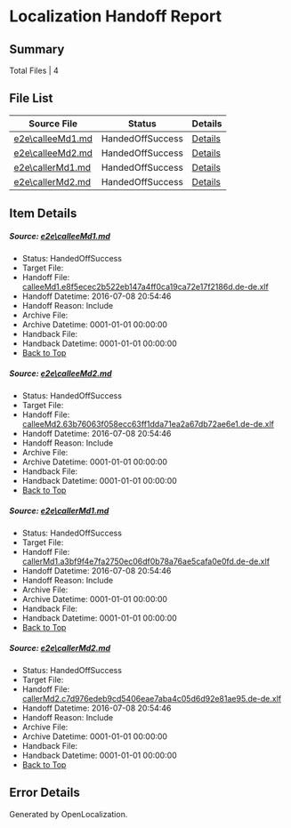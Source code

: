 # <a name='report-top'></a> Localization Handoff Report

## Summary
 Total Files | 4

## File List
 Source File | Status | Details 
 ----------- | ------ | ------- 
 [e2e\calleeMd1.md](https://github.com/OpenLocalizationTestOrg/oltest/blob/0f788c284b3cecdb453bd793c5e8bd55464302bb/e2e/calleeMd1.md) | HandedOffSuccess | [Details](#cb4e3970f7abb2346c58952eaf44f5cf113a08ed1)
 [e2e\calleeMd2.md](https://github.com/OpenLocalizationTestOrg/oltest/blob/0f788c284b3cecdb453bd793c5e8bd55464302bb/e2e/calleeMd2.md) | HandedOffSuccess | [Details](#bbf79c025b6a665f718e55351dac7075d5a7b4be2)
 [e2e\callerMd1.md](https://github.com/OpenLocalizationTestOrg/oltest/blob/0f788c284b3cecdb453bd793c5e8bd55464302bb/e2e/callerMd1.md) | HandedOffSuccess | [Details](#8038b81f46a4f4a41adbe10aa2a3980d06b2e62c3)
 [e2e\callerMd2.md](https://github.com/OpenLocalizationTestOrg/oltest/blob/0f788c284b3cecdb453bd793c5e8bd55464302bb/e2e/callerMd2.md) | HandedOffSuccess | [Details](#e5a04f0cb2963d39feb503094f4a8c32220640da4)

## Item Details
##### <a name='cb4e3970f7abb2346c58952eaf44f5cf113a08ed1'></a> Source: [e2e\calleeMd1.md](https://github.com/OpenLocalizationTestOrg/oltest/blob/0f788c284b3cecdb453bd793c5e8bd55464302bb/e2e/calleeMd1.md)
* Status: HandedOffSuccess
* Target File: 
* Handoff File: [calleeMd1.e8f5ecec2b522eb147a4ff0ca19ca72e17f2186d.de-de.xlf](https://github.com/OpenLocalizationTestOrg/olhandoff-e2e/blob/9166e163e8957f7b5cbeb1c92a4472b07d7e624b/ol-handoff/OpenLocalizationTestOrg/oltest-dede-fly/ci/ht/calleeMd1.e8f5ecec2b522eb147a4ff0ca19ca72e17f2186d.de-de.xlf)
* Handoff Datetime: 2016-07-08 20:54:46
* Handoff Reason: Include
* Archive File: 
* Archive Datetime: 0001-01-01 00:00:00
* Handback File: 
* Handback Datetime: 0001-01-01 00:00:00
* [Back to Top](#report-top)

##### <a name='bbf79c025b6a665f718e55351dac7075d5a7b4be2'></a> Source: [e2e\calleeMd2.md](https://github.com/OpenLocalizationTestOrg/oltest/blob/0f788c284b3cecdb453bd793c5e8bd55464302bb/e2e/calleeMd2.md)
* Status: HandedOffSuccess
* Target File: 
* Handoff File: [calleeMd2.63b76063f058ecc63ff1dda71ea2a67db72ae6e1.de-de.xlf](https://github.com/OpenLocalizationTestOrg/olhandoff-e2e/blob/9166e163e8957f7b5cbeb1c92a4472b07d7e624b/ol-handoff/OpenLocalizationTestOrg/oltest-dede-fly/ci/ht/calleeMd2.63b76063f058ecc63ff1dda71ea2a67db72ae6e1.de-de.xlf)
* Handoff Datetime: 2016-07-08 20:54:46
* Handoff Reason: Include
* Archive File: 
* Archive Datetime: 0001-01-01 00:00:00
* Handback File: 
* Handback Datetime: 0001-01-01 00:00:00
* [Back to Top](#report-top)

##### <a name='8038b81f46a4f4a41adbe10aa2a3980d06b2e62c3'></a> Source: [e2e\callerMd1.md](https://github.com/OpenLocalizationTestOrg/oltest/blob/0f788c284b3cecdb453bd793c5e8bd55464302bb/e2e/callerMd1.md)
* Status: HandedOffSuccess
* Target File: 
* Handoff File: [callerMd1.a3bf9f4e7fa2750ec06df0b78a76ae5cafa0e0fd.de-de.xlf](https://github.com/OpenLocalizationTestOrg/olhandoff-e2e/blob/9166e163e8957f7b5cbeb1c92a4472b07d7e624b/ol-handoff/OpenLocalizationTestOrg/oltest-dede-fly/ci/ht/callerMd1.a3bf9f4e7fa2750ec06df0b78a76ae5cafa0e0fd.de-de.xlf)
* Handoff Datetime: 2016-07-08 20:54:46
* Handoff Reason: Include
* Archive File: 
* Archive Datetime: 0001-01-01 00:00:00
* Handback File: 
* Handback Datetime: 0001-01-01 00:00:00
* [Back to Top](#report-top)

##### <a name='e5a04f0cb2963d39feb503094f4a8c32220640da4'></a> Source: [e2e\callerMd2.md](https://github.com/OpenLocalizationTestOrg/oltest/blob/0f788c284b3cecdb453bd793c5e8bd55464302bb/e2e/callerMd2.md)
* Status: HandedOffSuccess
* Target File: 
* Handoff File: [callerMd2.c7d976edeb9cd5406eae7aba4c05d6d92e81ae95.de-de.xlf](https://github.com/OpenLocalizationTestOrg/olhandoff-e2e/blob/9166e163e8957f7b5cbeb1c92a4472b07d7e624b/ol-handoff/OpenLocalizationTestOrg/oltest-dede-fly/ci/ht/callerMd2.c7d976edeb9cd5406eae7aba4c05d6d92e81ae95.de-de.xlf)
* Handoff Datetime: 2016-07-08 20:54:46
* Handoff Reason: Include
* Archive File: 
* Archive Datetime: 0001-01-01 00:00:00
* Handback File: 
* Handback Datetime: 0001-01-01 00:00:00
* [Back to Top](#report-top)


## Error Details

Generated by OpenLocalization.
